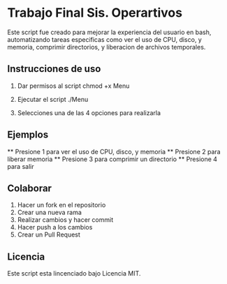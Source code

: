# Trabajo Final Sis. Operartivos

Este script fue creado para mejorar la experiencia del usuario en bash, automatizando tareas especificas como ver el uso de CPU, disco, y memoria, comprimir directorios, y liberacion de archivos temporales.

## Instrucciones de uso

1. Dar permisos al script
chmod +x Menu

2. Ejecutar el script
./Menu

3. Selecciones una de las 4 opciones para realizarla
## Ejemplos
** Presione 1 para ver el uso de CPU, disco, y memoria
** Presione 2 para liberar memoria
** Presione 3 para comprimir un directorio
** Presione 4 para salir

## Colaborar
1. Hacer un fork en el repositorio
2. Crear una nueva rama
3. Realizar cambios y hacer commit
4. Hacer push a los cambios 
5. Crear un Pull Request

## Licencia
Este script esta lincenciado bajo Licencia MIT.
